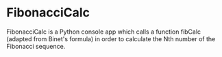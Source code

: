 # FibonacciCalc
FibonacciCalc is a Python console app which calls a function fibCalc (adapted from Binet's formula) in order to calculate the Nth number of the Fibonacci sequence.
